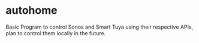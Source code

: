 # autohome
Basic Program to control Sonos and Smart Tuya using their respective APIs, plan to control them locally in the future.
